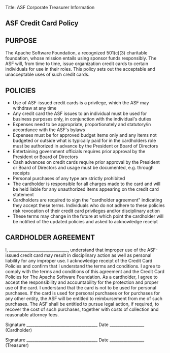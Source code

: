 Title: ASF Corporate Treasurer Information

<div class="card">

<div class="card-header">

## ASF Credit Card Policy

</div>

<div class="card-body">

## PURPOSE

The Apache Software Foundation, a recognized 501(c)(3) charitable foundation, whose mission entails using sponsor funds responsibly. The ASF will, from time to time, issue organization credit cards to certain individuals for use in their roles. This policy sets out the acceptable and unacceptable uses of such credit cards.

## POLICIES

*   Use of ASF-issued credit cards is a privilege, which the ASF may withdraw at any time
*   Any credit card the ASF issues to an individual must be used for business purposes only, in conjunction with the individual's duties
*   Expenses need to be appropriate, proportionately and statutory/in accordance with the ASF's bylaws
*   Expenses must be for approved budget items only and any items not budgeted or outside what is typically paid for in the cardholders role must be authorized in advance by the President or Board of Directors
*   Entertaining government officials requires prior approval by the President or Board of Directors
*   Cash advances on credit cards require prior approval by the President or Board of Directors and usage must be documented, e.g. through receipts
*   Personal purchases of any type are strictly prohibited
*   The cardholder is responsible for all charges made to the card and will be held liable for any unauthorized items appearing on the credit card statement
*   Cardholders are required to sign the "cardholder agreement" indicating they accept these terms. Individuals who do not adhere to these policies risk revocation of their credit card privileges and/or disciplinary action
*   These terms may change in the future at which point the cardholder will be notified of the updated policies and asked to acknowledge receipt

## CARDHOLDER AGREEMENT

I, _____________________________, understand that improper use of the ASF-issued credit card may result in disciplinary action as well as personal liability for any improper use. I acknowledge receipt of the Credit Card Policies and confirm that I understand the terms and conditions. I agree to comply with the terms and conditions of this agreement and the Credit Card Policies for The Apache Software Foundation. As a cardholder, I agree to accept the responsibility and accountability for the protection and proper use of the card. I understand that the card is not to be used for personal purchases. If the card is used for personal purchases or for purchases for any other entity, the ASF will be entitled to reimbursement from me of such purchases. The ASF shall be entitled to pursue legal action, if required, to recover the cost of such purchases, together with costs of collection and reasonable attorney fees.

Signature ___________________________________ Date _________________ (Cardholder)

Signature ___________________________________ Date _________________ (Treasurer)

</div>

</div>
